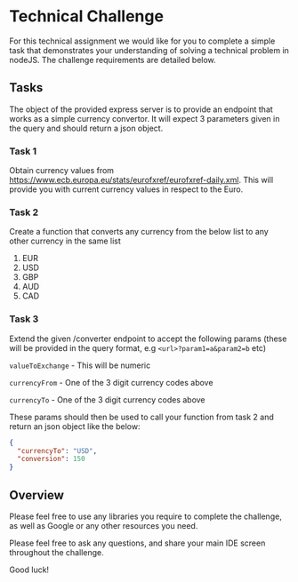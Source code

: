 # Technical Challenge

For this technical assignment we would like for you to complete a simple task that demonstrates your understanding of solving a technical problem in nodeJS. The challenge requirements are detailed below.

## Tasks

The object of the provided express server is to provide an endpoint that works as a simple currency convertor. It will expect 3 parameters given in the query and should return a json object.

### Task 1

Obtain currency values from https://www.ecb.europa.eu/stats/eurofxref/eurofxref-daily.xml. This will provide you with current currency values in respect to the Euro.

### Task 2

Create a function that converts any currency from the below list to any other currency in the same list

1. EUR
2. USD
3. GBP
4. AUD
5. CAD

### Task 3

Extend the given /converter endpoint to accept the following params (these will be provided in the query format, e.g `<url>?param1=a&param2=b` etc)


`valueToExchange` - This will be numeric


`currencyFrom` - One of the 3 digit currency codes above


`currencyTo` - One of the 3 digit currency codes above


These params should then be used to call your function from task 2 and return an json object like the below:

```json
{
  "currencyTo": "USD",
  "conversion": 150
}
```

## Overview

Please feel free to use any libraries you require to complete the challenge, as well as Google or any other resources you need.

Please feel free to ask any questions, and share your main IDE screen throughout the challenge.

Good luck!
